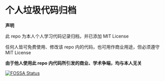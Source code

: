 # 个人垃圾代码归档

<b>声明</b>

此 repo 为本人个人学习代码记录归档，并已添加 MIT License

任何人皆可免费使用、修改该 repo 内的代码，也可用作商业用途，但必须遵守 MIT License

<b>由于他人使用此 repo 内代码所引发的商业、学术争端，均与本人无关</b>

[![FOSSA Status](https://app.fossa.com/api/projects/git%2Bgithub.com%2FMagic-Xin%2FCoding.svg?type=large)](https://app.fossa.com/projects/git%2Bgithub.com%2FMagic-Xin%2FCoding?ref=badge_large)
